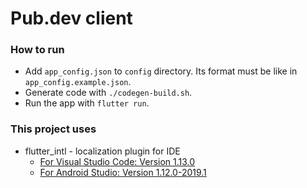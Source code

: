 # Pub.dev client

### How to run
- Add `app_config.json` to `config` directory. Its format must be like in `app_config.example.json`.
- Generate code with `./codegen-build.sh`.
- Run the app with `flutter run`.

### This project uses
- flutter_intl - localization plugin for IDE
  * [For Visual Studio Code: Version 1.13.0](https://marketplace.visualstudio.com/items?itemName=localizely.flutter-intl)
  * [For Android Studio: Version 1.12.0-2019.1](https://plugins.jetbrains.com/plugin/13666-flutter-intl/versions)
